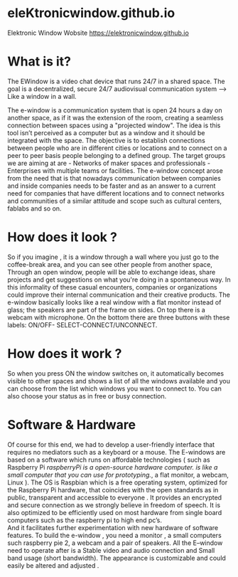 # eleKtronicwindow.github.io
Elektronic Window Wobsite https://elektronicwindow.github.io

What is it?
===========

The EWindow is a video chat device that runs 24/7 in a shared space. 
The goal is a decentralized, secure 24/7 audiovisual communication system –> Like a window in a wall.

The e-window is a communication system that is open 24 hours a day on another space, as if it was the extension of the room, 
creating a seamless connection between spaces using a "projected window". 
The idea is this tool isn’t perceived as a computer but as a window and it should be integrated with the space. 
The objective is to establish connections between people who are in different cities or locations 
and to connect on a peer to peer basis people belonging to a defined group. 
The target groups we are aiming at are - Networks of maker spaces and professionals - Enterprises with multiple teams or facilities.
The e-window concept arose from the need that is that nowadays communication between companies and inside companies 
needs to be faster and as an answer to a current need for companies that have different locations  and to connect networks 
and communities of a similar attitude and scope such as cultural centers, fablabs and so on.


How does it look ?
==================
So if you imagine , it is a window through a wall where  you just go to the coffee-break area, 
and you can see other people from another space, Through an open window, people will be able to exchange ideas, 
share projects and get suggestions on what you're doing in a spontaneous way. 
In this informality of these casual encounters, companies or organizations could improve their internal communication
and their creative products.
The e-window basically looks like a real window with a flat monitor instead of glass; 
the speakers are part of the frame on sides. On top there is a webcam with microphone. 
On the bottom there are three buttons with these labels: ON/OFF- SELECT-CONNECT/UNCONNECT.


How does it work ?
==================
So when you press ON the window switches on, it automatically becomes visible to other spaces and shows a list 
of all the windows available and you can choose from the list which windows you want to connect to. 
You can also choose your status as in free or busy connection.


Software & Hardware
===================
Of course for this end, we had to develop a user-friendly interface that requires no mediators such as a keyboard or a mouse. The E-windows are based on a software which runs on affordable technologies ( such as Raspberry Pi *raspberryPi is a open-source hardware computer. is like a small computer that you can use for prototyping.*, a flat monitor, a webcam, Linux ). The OS is Raspbian which is a free operating system, optimized for the Raspberry Pi hardware, that coincides with the open standards as in public, transparent and accessible to everyone . It provides an encrypted and secure connection as we strongly believe in freedom of speech.
It is also optimized to be efficiently used on most hardware from single board computers 
such as the raspberry pi to high end pc’s.  
And it facilitates further experimentation with new hardware of software features.
To build the e-window , you need a monitor , a small computers such raspberry pie 2, 
a webcam and a pair of speakers. 
All the E–window need to operate after  is a Stable video and audio connection  and Small band usage (short bandwidth). 
The appearance is customizable  and could easily be altered and adjusted .

